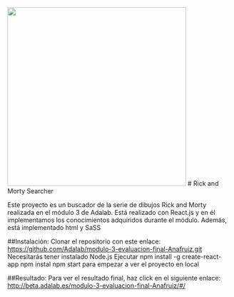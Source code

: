 <img src="https://m.media-amazon.com/images/M/MV5BZjRjOTFkOTktZWUzMi00YzMyLThkMmYtMjEwNmQyNzliYTNmXkEyXkFqcGdeQXVyNzQ1ODk3MTQ@._V1_.jpg" width="400" height="400"/>
# Rick and Morty Searcher

Este proyecto es un buscador de la serie de dibujos Rick and Morty realizada en el módulo 3 de Adalab.
Está realizado con React.js y en él implementamos los conocimientos adquiridos durante el módulo.
Además, está implementado html y SaSS

##Instalación:
Clonar el repositorio con este enlace:
https://github.com/Adalab/modulo-3-evaluacion-final-Anafruiz.git
Necesitarás tener instalado Node.js
Ejecutar npm install -g create-react-app  npm instal 
 npm start para empezar a ver el proyecto en local
 
##Resultado:
Para ver el resultado final, haz click en el siguiente enlace:
http://beta.adalab.es/modulo-3-evaluacion-final-Anafruiz/#/




